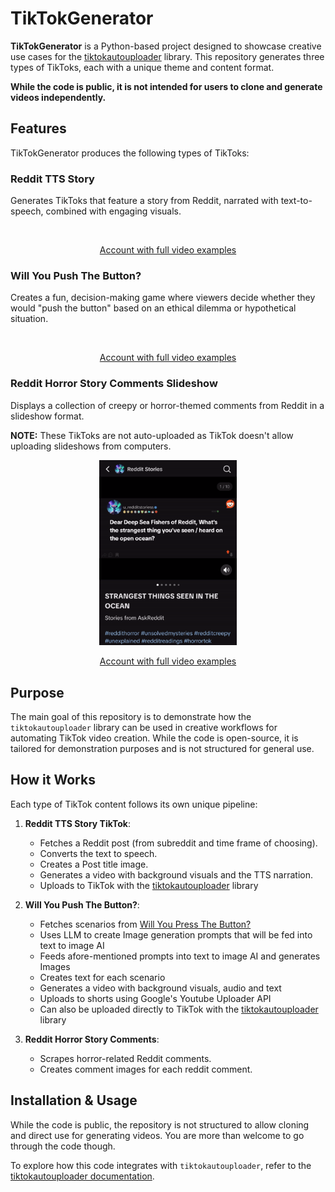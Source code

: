 # TikTokGenerator

**TikTokGenerator** is a Python-based project designed to showcase creative use cases for the [tiktokautouploader](https://github.com/haziq-exe/TikTokAutoUploader) library. This repository generates three types of TikToks, each with a unique theme and content format. 

**While the code is public, it is not intended for users to clone and generate videos independently.**

## Features

TikTokGenerator produces the following types of TikToks:

### Reddit TTS Story  
   Generates TikToks that feature a story from Reddit, narrated with text-to-speech, combined with engaging visuals.
   <p align="center">
     <img src="READMEelements/RedditTTS.gif" alt="" width="200"/>
   </p>

   <p align="center">
      <a href="https://www.tiktok.com/@u_redditstoriess">Account with full video examples</a>
   </p>

### Will You Push The Button?
   Creates a fun, decision-making game where viewers decide whether they would "push the button" based on an ethical dilemma or hypothetical situation.

   <p align="center">
     <img src="READMEelements/WillYouPushTheButton.gif" alt="" width="200" loops=infinite/>
   </p>

   <p align="center">
      <a href="https://www.youtube.com/@BlueVsRedButton/shorts">Account with full video examples</a>
   </p>


### Reddit Horror Story Comments Slideshow
   Displays a collection of creepy or horror-themed comments from Reddit in a slideshow format.
   
   **NOTE:** These TikToks are not auto-uploaded as TikTok doesn't allow uploading slideshows from computers.

   <p align="center">
     <img src="READMEelements/Slideshows.gif" alt="" width="220"/>
   </p>

   <p align="center">
      <a href="https://www.tiktok.com/@u_redditstoriess">Account with full video examples</a>
   </p>

## Purpose

The main goal of this repository is to demonstrate how the `tiktokautouploader` library can be used in creative workflows for automating TikTok video creation. While the code is open-source, it is tailored for demonstration purposes and is not structured for general use.

## How it Works

Each type of TikTok content follows its own unique pipeline:
1. **Reddit TTS Story TikTok**: 
   - Fetches a Reddit post (from subreddit and time frame of choosing).
   - Converts the text to speech.
   - Creates a Post title image.
   - Generates a video with background visuals and the TTS narration.
   - Uploads to TikTok with the [tiktokautouploader](https://github.com/haziq-exe/TikTokAutoUploader) library

2. **Will You Push The Button?**: 
   - Fetches scenarios from [Will You Press The Button?](https://willyoupressthebutton.com)
   - Uses LLM to create Image generation prompts that will be fed into text to image AI
   - Feeds afore-mentioned prompts into text to image AI and generates Images
   - Creates text for each scenario
   - Generates a video with background visuals, audio and text
   - Uploads to shorts using Google's Youtube Uploader API
   - Can also be uploaded directly to TikTok with the [tiktokautouploader](https://github.com/haziq-exe/TikTokAutoUploader) library

3. **Reddit Horror Story Comments**: 
   - Scrapes horror-related Reddit comments.
   - Creates comment images for each reddit comment.

## Installation & Usage

While the code is public, the repository is not structured to allow cloning and direct use for generating videos. You are more than welcome to go through the code though.

To explore how this code integrates with `tiktokautouploader`, refer to the [tiktokautouploader documentation](https://github.com/haziq-exe/TikTokAutoUploader).

